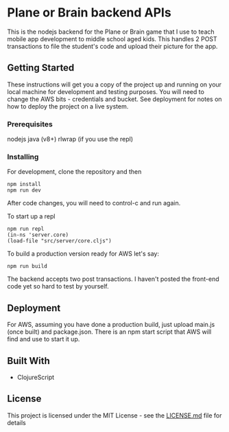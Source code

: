 # Plane or Brain backend APIs

This is the nodejs backend for the Plane or Brain game that I use to teach mobile app development to middle school aged kids.  This handles 2 POST transactions to file the student's code and upload their picture for the app.

## Getting Started

These instructions will get you a copy of the project up and running on your local machine for development and testing purposes.  You will need to change the AWS bits - credentials and bucket.  See deployment for notes on how to deploy the project on a live system.

### Prerequisites

nodejs
java (v8+)
rlwrap (if you use the repl)  


### Installing

For development, clone the repository and then

```
npm install 
npm run dev
```

After code changes, you will need to control-c and run again.  

To start up a repl

```
npm run repl
(in-ns 'server.core)
(load-file "src/server/core.cljs")
```

To build a production version ready for AWS let's say:

```
npm run build
```


The backend accepts two post transactions.  I haven't posted the front-end code yet so hard to test by yourself.

## Deployment

For AWS, assuming you have done a production build, just upload main.js (once built) and package.json.  There is an npm start
script that AWS will find and use to start it up.

## Built With

* ClojureScript

## License

This project is licensed under the MIT License - see the [LICENSE.md](LICENSE.md) file for details


